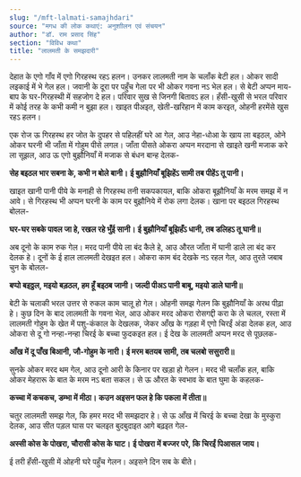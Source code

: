 ```yaml
---
slug: "/mft-lalmati-samajhdari"
source: "मगध की लोक कथाएं: अनुशाीलन एवं संचयन"
author: "डॉ. राम प्रसाद सिंह"
section: "विविध कथा"
title: "लालमती के समझदारी"
---
```

देहात के एगो गाँव में एगो गिरहस्थ रहऽ हलन। उनकर लालमती नाम के चलाँक बेटी हल। ओकर सादी लइकाई में भे गेल हल। जवानी के दूरा पर पहुँच गेला पर भी ओकर गवना नऽ भेल हल। से बेटी अप्पन माय-बाप के घर-गिरहस्थी में सहजोग दे हल। परिवार सुख से जिनगी बितावऽ हल। हँसी-खुसी से भरल परिवार में कोई तरह के कभी कमी न बुझा हल। खाइत पीअइत, खेती-खरिहान में काम करइत, ओहनी हरमेंसे खुस रहऽ हलन।

एक रोज ऊ गिरहस्थ हर जोत के दुपहर से पहिलहीं घरे आ गेल, आउ नेहा-धोआ के खाय ला बइठल, ओने ओकर घरनी भी जाँता में गोहुम पीसे लगल। जाँता पीसते ओकरा अप्पन मरदाना से खाइते खनी मजाक करे ला सूझल, आउ ऊ एगो बुझौनियाँ में मजाक से बंधन बान्ह देलक- 

**सेह बइठल भार सबना के, कभी न बोले बानी।** 
**ई बुझौनियाँ बूझिहेंऽ सामी तब पीहेंऽ तू पानी।**

खाइत खानी पानी पीये के मनाही से गिरहस्थ तनी सकपकायल, बाकि ओकरा बूझौनियाँ के मरम समझ में न आवे। से गिरहस्थ भी अप्पन घरनी के काम पर बुझौनिये में रोक लगा देलक। खाना पर बइठल गिरहस्थ बोलल-
 
**घर-घर सबके पावल जा हे, रखल रहे भुँई सानी।**
**ई बुझौनियाँ बूझिहँऽ धानी, तब डलिहऽ तू घानी॥**

अब दूनो के काम रुक गेल। मरद पानी पीये ला बंद कैले हे, आउ औरत जाँता में घानी डाले ला बंद कर देलक हे। दूनों के ई हाल लालमती देखइत हल। ओकरा काम बंद देखके नऽ रहल गेल, आउ तुरते जबाब चुन के बोलल-

**बप्पो बइठ्ठल, मइयो बड़ठल, हम हूँ बइठब जानी।**
**जल्दी पीअऽ पानी बाबू, मइयो डाले घानी॥** 

बेटी के चलाकी भरल उत्तर से रुकल काम चालू हो गेल। ओहनी समझ गेलन कि बुझौनियाँ के अरथ पीढ़ा हे। कुछ दिन के बाद लालमती के गवना भेल, आउ ओकर मरद ओकरा रोसगद्दी करा के ले चलल, रस्ता में लालमती गोहुम के खेत में पशु-कंकाल के देखलक, जेकर आँख के गड़हा में एगो चिरईं अंडा देलक हल, आउ ओकरा से दू गो नन्हा-नन्हा चिरई के बच्चा फुदकइत हल। ई देख के लालमती अप्पन मरद से पूछलक- 

**आँख में दू पाँख बिआनी, जौ-गोहुम के नारी।** 
**ई मरम बतयब सामी, तब चलबो ससुरारी॥**

सुनके ओकर मरद थम गेल, आउ दूनो आरी के किनार पर खड़ा हो गेलन। मरद भी चलाँक हल, बाकि ओकर मेहरारू के बात के मरम नऽ बता सकल। से ऊ औरत के स्वभाव के बात घुमा के कहलक- 
 
**कच्चा में कचकच, डम्भा में मीठा।** 
**कउन अइसन फल हे कि पकला में तीता॥** 

चतुर लालमती समझ गेल, कि हमर मरद भी समझदार हे। से ऊ आँख में चिरई के बच्चा देखा के मुस्कुरा देलक, आउ सीत पड़ल घास पर चलइत बुदबुदाइत आगे बढ़इत गेल- 

**अस्सी कोस के पोखरा, चौरासी कोस के घाट।** 
**ई पोखरा में बज्जर परे, कि चिरईं पिआसल जाय।**
 
ई तरी हँसी-खुसी में ओहनी घरे पहुँच गेलन। अइसने दिन सब के बीते। 